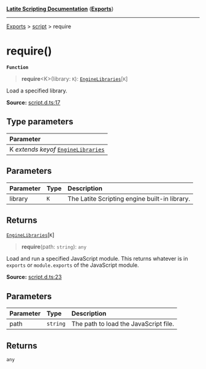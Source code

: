 [**Latite Scripting Documentation**](../../README.md) ([**Exports**](../../exports.md))

---

[Exports](../../exports.md) > [script](../index.md) > require

# require()

**`Function`**

> **require**\<K\>(library: `K`): [`EngineLibraries`](../interfaces/interface.EngineLibraries.md)[`K`]

Load a specified library.

**Source:** [script.d.ts:17](https://github.com/LatiteScripting/latitescripting.github.io/blob/feb6a18/definitions/script.d.ts#L17)

## Type parameters

| Parameter                                                                           |
| :---------------------------------------------------------------------------------- |
| K _extends_ _keyof_ [`EngineLibraries`](../interfaces/interface.EngineLibraries.md) |

## Parameters

| Parameter | Type | Description                                   |
| :-------- | :--- | :-------------------------------------------- |
| library   | `K`  | The Latite Scripting engine built-in library. |

## Returns

[`EngineLibraries`](../interfaces/interface.EngineLibraries.md)[`K`]

> **require**(path: `string`): `any`

Load and run a specified JavaScript module. This returns whatever is in `exports` or `module.exports` of the JavaScript module.

**Source:** [script.d.ts:23](https://github.com/LatiteScripting/latitescripting.github.io/blob/feb6a18/definitions/script.d.ts#L23)

## Parameters

| Parameter | Type     | Description                           |
| :-------- | :------- | :------------------------------------ |
| path      | `string` | The path to load the JavaScript file. |

## Returns

`any`
